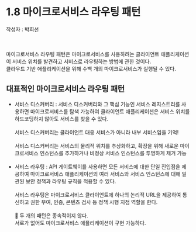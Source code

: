 # 1.8 마이크로서비스 라우팅 패턴

작성자 : 박희선
</br>
</br>
</br>

마이크로서비스 라우팅 패턴은 마이크로서비스를 사용하려는 클라이언트 애플리케이션이 서비스 위치를 발견하고 서비스로 라우팅하는 방법에 관한 것이다. </br>
클라우드 기반 애플리케이션을 위해 수백 개의 마이크로서비스가 실행될 수 있다. </br>

## 대표적인 마이크로서비스 라우팅 패턴

- 서비스 디스커버리 : 서비스 디스커버리와 그 핵심 기능인 서비스 레지스트리를 사용하면 마이크로서비스를 탐색 가능하여 클라이언트 애플리케이션은 서비스 위치를 하드코딩하지 않아도 서비스를 찾을 수 있다. </br></br>
  서비스 디스커버리는 클라이언트 대응 서비스가 아니라 내부 서비스임을 기억! </br></br>
  서비스 디스커버리는 서비스의 물리적 위치를 추상화하고, 확장을 위해 새로운 마이크로서비스 인스턴스를 추가하거나 비정상 서비스 인스턴스를 투명하게 제거 가능 </br></br>
- 서비스 라우팅 : API 게이트웨이를 사용하면 모든 서비스에 대한 단일 진입점을 제공하여 마이크로서비스 애플리케이션의 여러 서비스와 서비스 인스턴스에 대해 일관된 보안 정책과 라우팅 규칙을 적용할 수 있다. </br></br>
  서비스 라우팅은 마이크로서비스 클라이언트에 하나의 논리적 URL을 제공하여 통신하고 권한 부여, 인증, 콘텐츠 검사 등 정책 시행 지점 역할을 한다.</br></br>
  🚨 두 개의 패턴은 종속적이지 않다. </br>서로가 없어도 마이크로서비스 애플리케이션이 구현 가능하다. </br>
